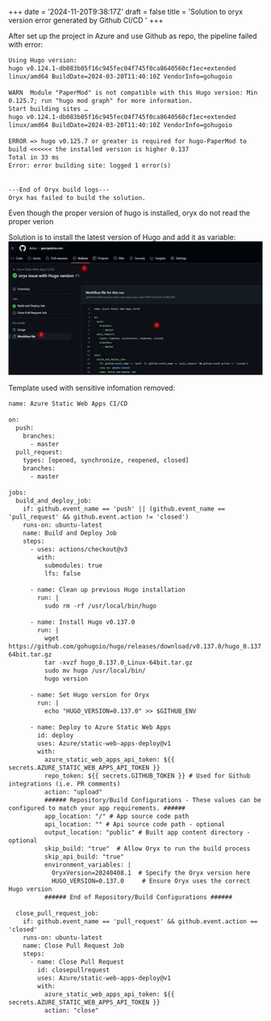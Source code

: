 +++
date = '2024-11-20T9:38:17Z'
draft = false
title = 'Solution to oryx version error generated by Github CI/CD '
+++

After set up the project in Azure and use Github as repo, the pipeline failed with error:

```
Using Hugo version:
hugo v0.124.1-db083b05f16c945fec04f745f0ca8640560cf1ec+extended linux/amd64 BuildDate=2024-03-20T11:40:10Z VendorInfo=gohugoio

WARN  Module "PaperMod" is not compatible with this Hugo version: Min 0.125.7; run "hugo mod graph" for more information.
Start building sites … 
hugo v0.124.1-db083b05f16c945fec04f745f0ca8640560cf1ec+extended linux/amd64 BuildDate=2024-03-20T11:40:10Z VendorInfo=gohugoio

ERROR => hugo v0.125.7 or greater is required for hugo-PaperMod to build <<<<<< the installed version is higher 0.137
Total in 33 ms
Error: error building site: logged 1 error(s)


---End of Oryx build logs---
Oryx has failed to build the solution.
```

Even though the proper version of hugo is installed, oryx do not read the proper verion

Solution is to install the latest version of Hugo and add it as variable:
![GitHub Pipeline](https://github.com/dutza/content-public/blob/main/azure.geduta.com/images/GitHub-oryx-error.jpg?raw=true)

Template used with sensitive infomation removed:
```
name: Azure Static Web Apps CI/CD

on:
  push:
    branches:
      - master
  pull_request:
    types: [opened, synchronize, reopened, closed]
    branches:
      - master

jobs:
  build_and_deploy_job:
    if: github.event_name == 'push' || (github.event_name == 'pull_request' && github.event.action != 'closed')
    runs-on: ubuntu-latest
    name: Build and Deploy Job
    steps:
      - uses: actions/checkout@v3
        with:
          submodules: true
          lfs: false

      - name: Clean up previous Hugo installation
        run: |
          sudo rm -rf /usr/local/bin/hugo
          
      - name: Install Hugo v0.137.0
        run: |
          wget https://github.com/gohugoio/hugo/releases/download/v0.137.0/hugo_0.137.0_Linux-64bit.tar.gz
          tar -xvzf hugo_0.137.0_Linux-64bit.tar.gz
          sudo mv hugo /usr/local/bin/
          hugo version
          
      - name: Set Hugo version for Oryx
        run: |
          echo "HUGO_VERSION=0.137.0" >> $GITHUB_ENV
          
      - name: Deploy to Azure Static Web Apps
        id: deploy
        uses: Azure/static-web-apps-deploy@v1
        with:
          azure_static_web_apps_api_token: ${{ secrets.AZURE_STATIC_WEB_APPS_API_TOKEN }}
          repo_token: ${{ secrets.GITHUB_TOKEN }} # Used for Github integrations (i.e. PR comments)
          action: "upload"
          ###### Repository/Build Configurations - These values can be configured to match your app requirements. ######
          app_location: "/" # App source code path
          api_location: "" # Api source code path - optional
          output_location: "public" # Built app content directory - optional
          skip_build: "true"  # Allow Oryx to run the build process
          skip_api_build: "true"
          environment_variables: |
            OryxVersion=20240408.1  # Specify the Oryx version here
            HUGO_VERSION=0.137.0     # Ensure Oryx uses the correct Hugo version
          ###### End of Repository/Build Configurations ######
          
  close_pull_request_job:
    if: github.event_name == 'pull_request' && github.event.action == 'closed'
    runs-on: ubuntu-latest
    name: Close Pull Request Job
    steps:
      - name: Close Pull Request
        id: closepullrequest
        uses: Azure/static-web-apps-deploy@v1
        with:
          azure_static_web_apps_api_token: ${{ secrets.AZURE_STATIC_WEB_APPS_API_TOKEN }}
          action: "close"
```

